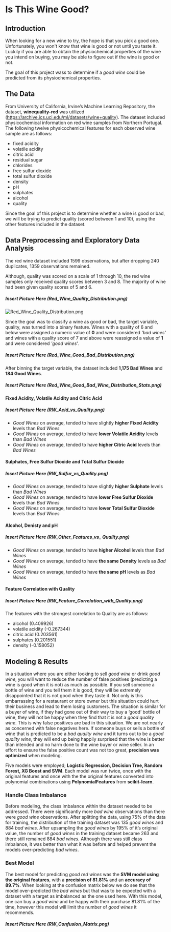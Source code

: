 # Is This Wine Good?

## Introduction

When looking for a new wine to try, the hope is that you pick a good one. Unfortunately, you won't know that wine is good or not until you taste it. Luckily if you are able to obtain the physiochemical properties of the wine you intend on buying, you may be able to figure out if the wine is good or not.

The goal of this project wass to determine if a _good wine_ could be predicted from its physiochemical properties.

## The Data

From University of California, Irvine’s Machine Learning Repository, the dataset, __winequality-red__ was utilized (https://archive.ics.uci.edu/ml/datasets/wine+quality). The dataset included physicochemical information on red wine samples from Northern Portugal. The following twelve physicochemical features for each observed wine sample are as follows:

 - fixed acidity
 - volatile acidity
 - citric acid
 - residual sugar
 - chlorides
 - free sulfur dioxide
 - total sulfur dioxide
 - density
 - pH
 - sulphates
 - alcohol
 - quality

Since the goal of this project is to determine whether a wine is good or bad, we will be trying to predict quality (scored between 1 and 10), using the other features included in the dataset.

## Data Preprocessing and Exploratory Data Analysis

The red wine dataset included 1599 observations, but after dropping 240 duplicates, 1359 observations remained.

Although, quality was scored on a scale of 1 through 10, the red wine samples only received quality scores between 3 and 8. The majority of wine had been given quality scores of 5 and 6.

##### Insert Picture Here (Red_Wine_Quality_Distribution.png)
![Red_Wine_Quality_Distribution.png](https://github.com/erikajane/Good_Wine_Classification/blob/master/Images/Red_Wine_Quality_Distribution.png)

Since the goal was to classify a wine as good or bad, the target variable, quality, was turned into a binary feature. Wines with a quality of 6 and below were assigned a numeric value of __0__ and were considered _'bad wines'_ and wines with a quality score of 7 and above were reassigned a value of __1__ and were considered _'good wines'_.

##### Insert Picture Here (Red_Wine_Good_Bad_Distribution.png)

After binning the target variable, the dataset included __1,175 Bad Wines__ and __184 Good Wines__.

##### Insert Picture Here (Red_Wine_Good_Bad_Wine_Distribution_Stats.png)

#### Fixed Acidity, Volatile Acidity and Citric Acid

##### Insert Picture Here (RW_Acid_vs_Quality.png)

 - _Good Wines_ on average, tended to have slightly __higher Fixed Acidity__ levels than _Bad Wines_
 - _Good Wines_ on average, tended to have __lower Volatile Acidity__ levels than _Bad Wines_
 - _Good Wines_ on average, tended to have __higher Citric Acid__ levels than _Bad Wines_

#### Sulphates, Free Sulfur Dioxide and Total Sulfur Dioxide

##### Insert Picture Here (RW_Sulfur_vs_Quality.png)

 - _Good Wines_ on average, tended to have slightly __higher Sulphate__ levels than _Bad Wines_
 - _Good Wines_ on average, tended to have __lower Free Sulfur Dioxide__ levels than _Bad Wines_
 - _Good Wines_ on average, tended to have __lower Total Sulfur Dioxide__ levels than _Bad Wines_
 
 #### Alcohol, Denisty and pH
 
 ##### Insert Picture Here (RW_Other_Features_vs_ Quality.png)

 - _Good Wines_ on average, tended to have __higher Alcohol__ levels than _Bad Wines_
 - _Good Wines_ on average, tended to have __the same Density__ levels as _Bad Wines_
 - _Good Wines_ on average, tended to have __the same pH__ levels as _Bad Wines_
 
 #### Feature Correlation with Quality
 
 ##### Insert Picture Here (RW_Feature_Correlation_with_Quality.png)
 
 The features with the strongest correlation to Quality are as follows:
 
 - alcohol (0.409926)
 - volatile acidity (-0.267344)
 - citric acid (0.203561)
 - sulphates (0.201551)
 - density (-0.158052)
 
## Modeling & Results

In a situation where you are either looking to sell _good wine_ or drink _good wine_, you will want to reduce the number of false positives (predicting a wine is good when it is not) as much as possible. If you sell someone a bottle of wine and you tell them it is good, they will be extremely disappointed that it is not good when they taste it. Not only is this embarrassing for a restaurant or store owner but this situation could hurt their business and lead to them losing customers. The situation is similar for a buyer of wine, if they had gone out of their way to buy a ‘good’ bottle of wine, they will not be happy when they find that it is not a _good quality wine_. This is why false positives are bad in this situation. We are not nearly as concerned with false negatives here. If someone buys or sells a bottle of wine that is predicted to be a _bad quality wine_ and it turns out to be a _good quality wine_, they will end up being happily surprised that the wine is better than intended and no harm done to the wine buyer or wine seller. In an effort to ensure the false positive count was not too great, __precision was optimized__ when modeling.

Five models were employed; __Logistic Regression, Decision Tree, Random Forest, XG Boost and SVM__. Each model was run twice, once with the original features and once with the the original features converted into polynomial combinations using __PolynomialFeatures__ from __scikit-learn__.

### Handle Class Imbalance
 
Before modeling, the class imbalance within the dataset needed to be addressed. There were significantly more _bad wine_ observations than there were _good wine_ observations. After splitting the data, using 75% of the data for training, the distribution of the training dataset was 135 _good wines_ and 884 _bad wines_. After upsampling the _good wines_ by 195% of it’s original value, the number of _good wines_ in the training dataset became 263 and there still remained 884 _bad wines._ Although there was still class imbalance, it was better than what it was before and helped prevent the models over-predicting _bad wines_.

### Best Model

The best model for predicting _good red wines_ was the __SVM model using the original features__, with a __precision of 81.81%__ and an __accuracy of 89.7%__. When looking at the confusion matrix below we do see that the model over-predicted the _bad wines_ but that was to be expected with a dataset with a target as imbalanced as the one used here. With this model, one can buy a _good wine_ and be happy with their purchase 81.81% of the time, however this model will limit the number of _good wines_ it recommends.

##### Insert Picture Here (RW_Confusion_Matrix.png)

  
 
 